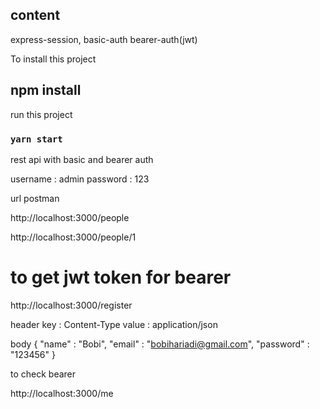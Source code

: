 ## content
express-session,
basic-auth
bearer-auth(jwt)

To install this project

## npm install

run this project

### `yarn start`

rest api with basic and bearer auth

username : admin
password : 123

url postman

http://localhost:3000/people

http://localhost:3000/people/1

# to get jwt token for bearer
http://localhost:3000/register

header
key : Content-Type
value : application/json

body
{
    "name"      : "Bobi",
    "email"     : "bobihariadi@gmail.com",
    "password"  : "123456"
}


to check bearer

http://localhost:3000/me